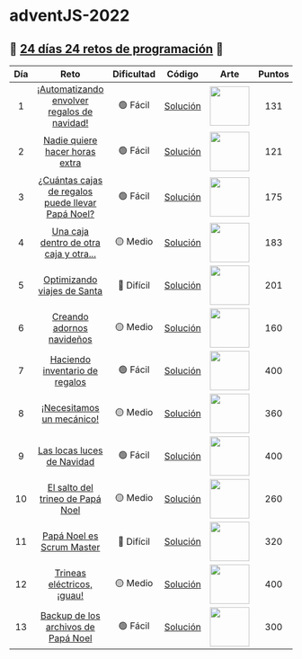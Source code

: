 # adventJS-2022

## 🎄 [24 días 24 retos de programación](https://adventjs.dev/es) 🎄

| Día | Reto                                                                                           | Dificultad  | Código                        | Arte                                                                 | Puntos |
| :-: | :--------------------------------------------------------------------------------------------: | :---------: | :---------------------------: | :------------------------------------------------------------------: | :----: |
| 1   | [¡Automatizando envolver regalos de navidad!](https://adventjs.dev/es/challenges/2022/1)       | 🟢 Fácil    | [Solución](./retos/Reto1.md)  | <img src="https://adventjs.dev/challenges-2022/1.svg" width="70" />  | 131    |
| 2   | [Nadie quiere hacer horas extra](https://adventjs.dev/es/challenges/2022/2)                    | 🟢 Fácil    | [Solución](./retos/Reto2.md)  | <img src="https://adventjs.dev/challenges-2022/2.svg" width="70" />  | 121    |
| 3   | [¿Cuántas cajas de regalos puede llevar Papá Noel?](https://adventjs.dev/es/challenges/2022/3) | 🟢 Fácil    | [Solución](./retos/Reto3.md)  | <img src="https://adventjs.dev/challenges-2022/3.svg" width="70" />  | 175    |
| 4   | [Una caja dentro de otra caja y otra...](https://adventjs.dev/es/challenges/2022/4)            | 🟡 Medio    | [Solución](./retos/Reto4.md)  | <img src="https://adventjs.dev/challenges-2022/4.svg" width="70" />  | 183    |
| 5   | [Optimizando viajes de Santa](https://adventjs.dev/es/challenges/2022/5)                       | 🔴 Difícil  | [Solución](./retos/Reto5.md)  | <img src="https://adventjs.dev/challenges-2022/5.svg" width="70" />  | 201    |
| 6   | [Creando adornos navideños](https://adventjs.dev/es/challenges/2022/6)                         | 🟡 Medio    | [Solución](./retos/Reto6.md)  | <img src="https://adventjs.dev/challenges-2022/6.svg" width="70" />  | 160    |
| 7   | [Haciendo inventario de regalos](https://adventjs.dev/es/challenges/2022/7)                    | 🟢 Fácil    | [Solución](./retos/Reto7.md)  | <img src="https://adventjs.dev/challenges-2022/7.svg" width="70" />  | 400    |
| 8   | [¡Necesitamos un mecánico!](https://adventjs.dev/es/challenges/2022/8)                         | 🟡 Medio    | [Solución](./retos/Reto8.md)  | <img src="https://adventjs.dev/challenges-2022/8.svg" width="70" />  | 360    |
| 9   | [Las locas luces de Navidad](https://adventjs.dev/es/challenges/2022/9)                        | 🟢 Fácil    | [Solución](./retos/Reto9.md)  | <img src="https://adventjs.dev/challenges-2022/9.svg" width="70" />  | 400    |
| 10  | [El salto del trineo de Papá Noel](https://adventjs.dev/es/challenges/2022/10)                 | 🟡 Medio    | [Solución](./retos/Reto10.md) | <img src="https://adventjs.dev/challenges-2022/10.svg" width="70" /> | 260    |
| 11  | [Papá Noel es Scrum Master](https://adventjs.dev/es/challenges/2022/11)                        | 🔴 Difícil  | [Solución](./retos/Reto11.md) | <img src="https://adventjs.dev/challenges-2022/11.svg" width="70" /> | 320    |
| 12  | [Trineas eléctricos, ¡guau!](https://adventjs.dev/es/challenges/2022/12)                       | 🟡 Medio    | [Solución](./retos/Reto12.md) | <img src="https://adventjs.dev/challenges-2022/12.svg" width="70" /> | 400    |
| 13  | [Backup de los archivos de Papá Noel](https://adventjs.dev/es/challenges/2022/13)              | 🟢 Fácil    | [Solución](./retos/Reto13.md) | <img src="https://adventjs.dev/challenges-2022/13.svg" width="70" /> | 300    |
